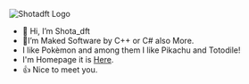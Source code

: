 ![Shotadft Logo](https://www.shotadft.com/img/banner.webp "Shotadft's Logo")
- 👋 Hi, I’m Shota_dft
- 📁I’m Maked Software by C++ or C# also More.
- I like Pokèmon and among them I like Pikachu and Totodile!
- I'm Homepage it is [Here](https://shotadft.github.io/).
- 👍 Nice to meet you.

<!---
shotadft/shotadft is a ✨ special ✨ repository because its `README.md` (this file) appears on your GitHub profile.
You can click the Preview link to take a look at your changes.
--->
